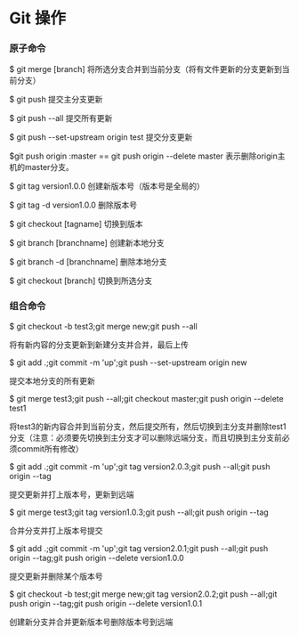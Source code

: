 # Git 操作

### 原子命令

$ git merge [branch]    将所选分支合并到当前分支（将有文件更新的分支更新到当前分支）

$ git push 提交主分支更新

$ git push --all 提交所有更新

$ git push --set-upstream origin test 提交分支更新

$git push origin :master     ==   git push origin --delete master 表示删除origin主机的master分支。

$ git tag version1.0.0 创建新版本号（版本号是全局的）

$ git tag -d version1.0.0 删除版本号

$ git checkout [tagname] 切换到版本

$ git branch [branchname] 创建新本地分支

$ git branch -d [branchname] 删除本地分支

$ git checkout [branch] 切换到所选分支

### 组合命令

$ git checkout -b test3;git merge new;git push --all 

将有新内容的分支更新到新建分支并合并，最后上传

$ git add .;git commit -m 'up';git push --set-upstream origin new

提交本地分支的所有更新

$ git merge test3;git push --all;git checkout master;git push origin --delete test1 

将test3的新内容合并到当前分支，然后提交所有，然后切换到主分支并删除test1分支（注意：必须要先切换到主分支才可以删除远端分支，而且切换到主分支前必须commit所有修改）

$ git add .;git commit -m 'up';git tag version2.0.3;git push --all;git push origin --tag

提交更新并打上版本号，更新到远端

$ git merge test3;git tag version1.0.3;git push --all;git push origin --tag

合并分支并打上版本号提交

$ git add .;git commit -m 'up';git tag version2.0.1;git push --all;git push origin --tag;git push origin --delete version1.0.0

提交更新并删除某个版本号

$ git checkout -b test;git merge new;git tag version2.0.2;git push --all;git push origin --tag;git push origin --delete version1.0.1

创建新分支并合并更新版本号删除版本号到远端